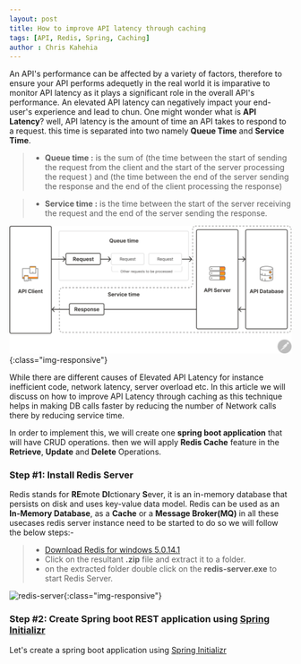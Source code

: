 ```yaml
---
layout: post
title: How to improve API latency through caching
tags: [API, Redis, Spring, Caching]
author : Chris Kahehia
---
```


An API's performance can be affected by a variety of factors, therefore to ensure your API performs adequetly in the real world it is imparative to monitor API latency as it plays a significant role in the overall API's performance. An elevated API latency can negatively impact your end-user's experience and lead to chun. 
One might wonder what is **API Latency**? well, API latency is the amount of time an API takes to respond to a request. this time is separated into two namely  **Queue Time**  and  **Service Time**.

> - **Queue time :** is the sum of (the time between the start of sending the request from the client and the start of the server processing the request ) and (the time between the end of the server sending the response and the end of the client processing the response)

> - **Service time :** is the time between the start of the server receiving the request and the end of the server sending the response.

![api-latency](/assets/img/api_latency.png){:class="img-responsive"}

While there are different causes of Elevated API Latency for instance inefficient code, network latency, server overload etc. In this article we will discuss on how to improve API Latency through caching as this technique helps in making DB calls faster by reducing the number of Network calls there by reducing service time.

In order to implement this, we will create one **spring boot application** that will have CRUD operations. then we will apply **Redis Cache** feature in the **Retrieve**, **Update** and **Delete** Operations.

### Step #1: Install Redis Server
Redis stands for **RE**mote **DI**ctionary **S**ever, it is an in-memory database that persists on disk and uses key-value data model. Redis can be used as an **In-Memory Database**, as a **Cache** or a **Message Broker(MQ)** in all these usecases redis server instance need to be started to do so we will follow the below steps:-
> - [Download Redis for windows 5.0.14.1](https://github.com/tporadowski/redis/releases 'Download Redis for windows 5.0.14.1')
> - Click on the resultant **.zip** file and extract it to a folder.
> - on the extracted folder double click on the **redis-server.exe** to start Redis Server.

![redis-server](/assets/img/redis_server.png){:class="img-responsive"}

### Step #2: Create Spring boot REST application using [Spring Initializr](https://start.spring.io 'Spring Initializr')
Let's create a spring boot application using [Spring Initializr](https://start.spring.io 'Spring Initializr')